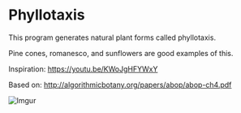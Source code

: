 # Phyllotaxis
This program generates natural plant forms called phyllotaxis.

Pine cones, romanesco, and sunflowers are good examples of this.

Inspiration: https://youtu.be/KWoJgHFYWxY

Based on: http://algorithmicbotany.org/papers/abop/abop-ch4.pdf 
 
 
![Imgur](https://i.imgur.com/ZTfavek.jpg)
